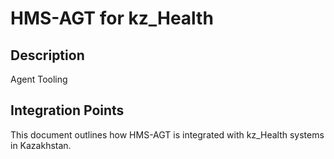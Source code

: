 # HMS-AGT for kz_Health

## Description

Agent Tooling

## Integration Points

This document outlines how HMS-AGT is integrated with kz_Health systems in Kazakhstan.
